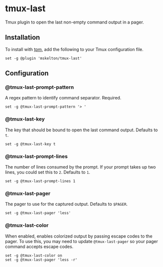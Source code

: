 # tmux-last

Tmux plugin to open the last non-empty command output in a pager.

## Installation

To install with [tpm](https://github.com/tmux-plugins/tpm), add the following to your Tmux configuration file.

```tmux
set -g @plugin 'mskelton/tmux-last'
```

## Configuration

### @tmux-last-prompt-pattern

A regex pattern to identify command separator. Required.

```tmux
set -g @tmux-last-prompt-pattern '> '
```

### @tmux-last-key

The key that should be bound to open the last command output. Defaults to `t`.

```tmux
set -g @tmux-last-key t
```

### @tmux-last-prompt-lines

The number of lines consumed by the prompt. If your prompt takes up two lines, you could set this to `2`. Defaults to `1`.

```tmux
set -g @tmux-last-prompt-lines 1
```

### @tmux-last-pager

The pager to use for the captured output. Defaults to `$PAGER`.

```tmux
set -g @tmux-last-pager 'less'
```

### @tmux-last-color

When enabled, enables colorized output by passing escape codes to the pager. To use this, you may need to update `@tmux-last-pager` so your pager command accepts escape codes.

```tmux
set -g @tmux-last-color on
set -g @tmux-last-pager 'less -r'
```
